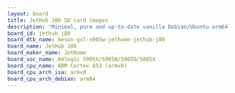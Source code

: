 ```yaml
---
layout: board
title: JetHub J80 SD card images
description: "Minimal, pure and up-to-date vanilla Debian/Ubuntu arm64 SD card images for JetHub J80 by JetHome, SoC: Amlogic S905X/S905W/S905D/S805X, CPU ISA: armv8"
board_id: jethub_j80
board_dtb_name: meson-gxl-s905w-jethome-jethub-j80
board_name: JetHub J80
board_maker_name: JetHome
board_soc_name: Amlogic S905X/S905W/S905D/S805X
board_cpu_name: ARM Cortex A53 (armv8)
board_cpu_arch_isa: armv8
board_cpu_arch_debian: arm64
---
```

